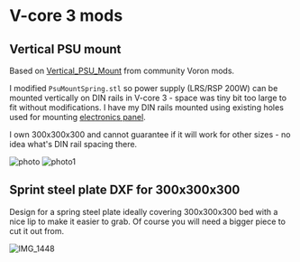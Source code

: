 # V-core 3 mods

## Vertical PSU mount

Based on [Vertical_PSU_Mount](https://github.com/VoronDesign/VoronUsers/tree/master/printer_mods/madfabrications/Vertical_PSU_Mount) from community Voron mods.

I modified `PsuMountSpring.stl` so power supply (LRS/RSP 200W) can be mounted vertically on DIN rails in V-core 3 - space was tiny bit too large to fit without modifications. I have my DIN rails mounted using existing holes used for mounting [electronics panel](https://github.com/Rat-Rig/V-core-3/blob/main/cad/panels/DXF/Metric%20Units%20(mm)/300/panel_electronics_plain_300.dxf).

I own 300x300x300 and cannot guarantee if it will work for other sizes - no idea what's DIN rail spacing there.


![photo](https://user-images.githubusercontent.com/1244595/140318896-f14d4c59-8422-433b-8074-97b863cbf678.jpeg)
![photo1](https://user-images.githubusercontent.com/1244595/140318901-22149e4a-0b22-4f83-818b-53721425e14c.jpeg)

## Sprint steel plate DXF for 300x300x300

Design for a spring steel plate ideally covering 300x300x300 bed with a nice lip to make it easier to grab. Of course you will need a bigger piece to cut it out from.

![IMG_1448](https://user-images.githubusercontent.com/1244595/142668980-5a836538-bfe2-4ccc-a761-4f3edae59f3b.jpeg)
